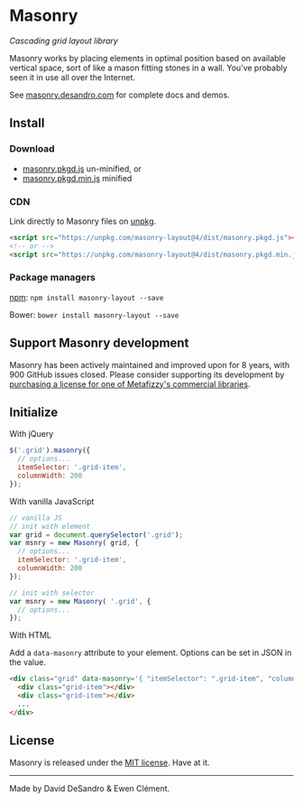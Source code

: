 # Masonry

_Cascading grid layout library_

Masonry works by placing elements in optimal position based on available vertical space, sort of like a mason fitting stones in a wall. You’ve probably seen it in use all over the Internet.

See [masonry.desandro.com](https://masonry.desandro.com) for complete docs and demos.

## Install

### Download

+ [masonry.pkgd.js](https://unpkg.com/masonry-layout@4/dist/masonry.pkgd.js) un-minified, or
+ [masonry.pkgd.min.js](https://unpkg.com/masonry-layout@4/dist/masonry.pkgd.min.js) minified

### CDN

Link directly to Masonry files on [unpkg](https://unpkg.com/).

``` html
<script src="https://unpkg.com/masonry-layout@4/dist/masonry.pkgd.js"></script>
<!-- or -->
<script src="https://unpkg.com/masonry-layout@4/dist/masonry.pkgd.min.js"></script>
```

### Package managers

[npm](https://www.npmjs.com/package/masonry-layout): `npm install masonry-layout --save`

Bower: `bower install masonry-layout --save`

## Support Masonry development

Masonry has been actively maintained and improved upon for 8 years, with 900 GitHub issues closed. Please consider supporting its development by [purchasing a license for one of Metafizzy's commercial libraries](https://metafizzy.co).

## Initialize

With jQuery

``` js
$('.grid').masonry({
  // options...
  itemSelector: '.grid-item',
  columnWidth: 200
});
```

With vanilla JavaScript

``` js
// vanilla JS
// init with element
var grid = document.querySelector('.grid');
var msnry = new Masonry( grid, {
  // options...
  itemSelector: '.grid-item',
  columnWidth: 200
});

// init with selector
var msnry = new Masonry( '.grid', {
  // options...
});
```

With HTML

Add a `data-masonry` attribute to your element. Options can be set in JSON in the value.

``` html
<div class="grid" data-masonry='{ "itemSelector": ".grid-item", "columnWidth": 200 }'>
  <div class="grid-item"></div>
  <div class="grid-item"></div>
  ...
</div>
```

## License

Masonry is released under the [MIT license](http://desandro.mit-license.org). Have at it.

* * *

Made by David DeSandro & Ewen Clément.

